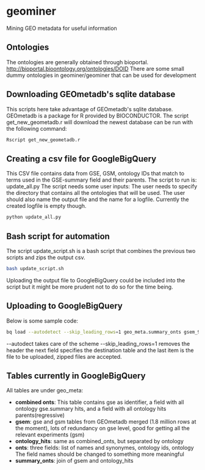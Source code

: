 # geominer
Mining GEO metadata for useful information

## Ontologies
The ontologies are generally obtained through bioportal.
http://bioportal.bioontology.org/ontologies/DOID
There are some small dummy ontologies in geominer/geominer that can be used for development

## Downloading GEOmetadb's sqlite database
This scripts here take advantage of GEOmetadb's sqlite database. GEOmetadb is a package for R provided by BIOCONDUCTOR.
The script get_new_geometadb.r will download the newest database can be run with the following command:

```bash
Rscript get_new_geometadb.r
```

## Creating a csv file for GoogleBigQuery
This CSV file contains data from GSE, GSM, ontology IDs that match to terms used in the GSE-summary field and their parents.
The script to run is: update_all.py
The script needs some user inputs:
The user needs to specify the directory that contains all the ontologies that will be used. The user should also name the output file
and the name for a logfile. Currently the created logfile is empty though.

```bash
python update_all.py
```
## Bash script for automation
The script update_script.sh is a bash script that combines the previous two scripts and zips the output csv.

```bash
bash update_script.sh
```

Uploading the output file to GoogleBigQuery could be included into the script but it might be more prudent not to do so for the time being.

## Uploading to GoogleBigQuery
Below is some sample code:
```bash
bq load --autodetect --skip_leading_rows=1 geo_meta.summary_onts gsem_9onts_2.csv.gz
```
--autodect takes care of the scheme 
--skip_leading_rows=1 removes the header
the next field specifies the destination table 
and the last item is the file to be uploaded, zipped files are accepted.


## Tables currently in GoogleBigQuery
All tables are under geo_meta:
- **combined onts**: This table contains gse as identifier, a field with all ontology gse.summary hits, and a field with all ontology hits parents(regressive) 
- **gsem**: gse and gsm tables from GEOmetadb merged (1.8 million rows at the moment), lots of redundancy on gse level, good for getting all the relevant experiments (gsm) 
- **ontology_hits**: same as combined_onts, but separated by ontology
- **onts**: three fields: list of names and synonymes, ontology ids, ontology 
The field names should be changed to something more meaningful
- **summary_onts**: join of gsem and ontology_hits
